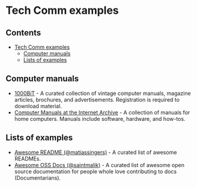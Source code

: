 # Tech Comm examples

## Contents<!-- omit in toc -->

- [Tech Comm examples](#tech-comm-examples)
  - [Computer manuals](#computer-manuals)
  - [Lists of examples](#lists-of-examples)

## Computer manuals

- [1000BiT](https://www.1000bit.it/) - A curated collection of vintage computer
  manuals, magazine articles, brochures, and advertisements. Registration is
  required to download material.
- [Computer Manuals at the Internet Archive](https://archive.org/details/computermanuals)
  \- A collection of manuals for home computers. Manuals include software,
  hardware, and how-tos.

## Lists of examples

- [Awesome README (@matiassingers)](https://github.com/matiassingers/awesome-readme#readme)
  \- A curated list of awesome READMEs.
- [Awesome OSS Docs (@saintmalik)](https://github.com/saintmalik/awesome-oss-docs#readme)
  \- A curated list of awesome open source documentation for people whole love
  contributing to docs (Documentarians).

